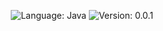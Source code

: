 <p align="center">

  <img alt="Language: Java" src="https://img.shields.io/badge/language-java-red">
  <img alt="Version: 0.0.1" src="https://img.shields.io/badge/version-0.0.1-yellowgreen">

</p>
